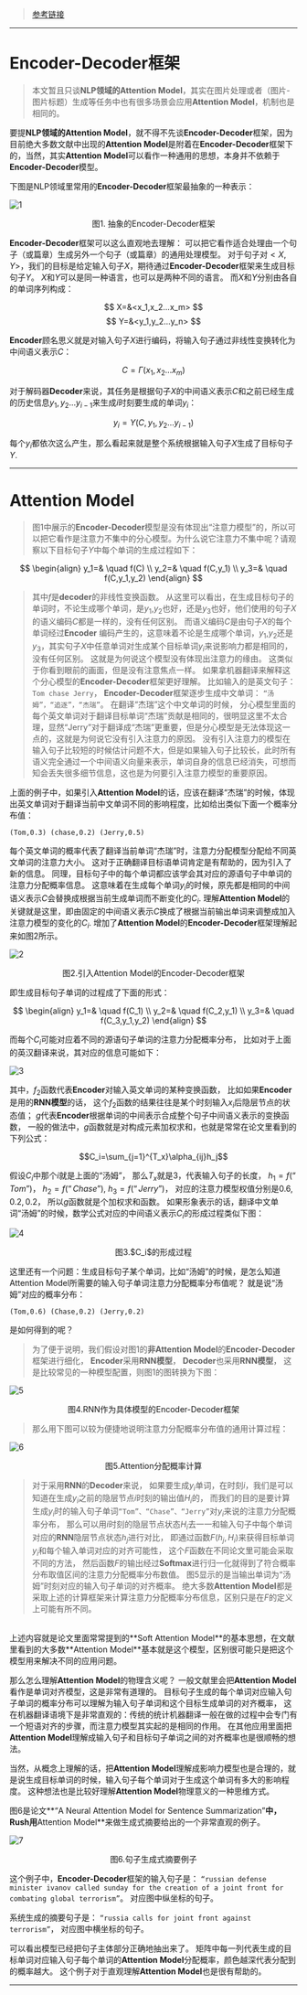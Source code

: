 > [参考链接](https://blog.csdn.net/malefactor/article/details/50550211)

----------
# Encoder-Decoder框架

> 本文暂且只谈**NLP领域的Attention Model**，其实在图片处理或者（图片-图片标题）生成等任务中也有很多场景会应用**Attention Model**，机制也是相同的。


要提**NLP领域的Attention Model**，就不得不先谈**Encoder-Decoder**框架，因为目前绝大多数文献中出现的**Attention Model**是附着在**Encoder-Decoder**框架下的，当然，其实**Attention Model**可以看作一种通用的思想，本身并不依赖于**Encoder-Decoder**模型。

下图是NLP领域里常用的**Encoder-Decoder**框架最抽象的一种表示：

![1](https://leanote.com/api/file/getImage?fileId=5b4de432ab6441529f00348d)
<p align="center">图1. 抽象的Encoder-Decoder框架</p>


**Encoder-Decoder**框架可以这么直观地去理解：
可以把它看作适合处理由一个句子（或篇章）生成另外一个句子（或篇章）的通用处理模型。
对于句子对$<X,Y>$，我们的目标是给定输入句子$X$，期待通过**Encoder-Decoder**框架来生成目标句子$Y$。
$X$和$Y$可以是同一种语言，也可以是两种不同的语言。
而$X$和$Y$分别由各自的单词序列构成：

$$
X=&<x_1,x_2...x_m>
$$
$$
Y=&<y_1,y_2...y_n>
$$

**Encoder**顾名思义就是对输入句子$X$进行编码，将输入句子通过非线性变换转化为中间语义表示$C$：

$$C=\Gamma(x_1,x_2...x_m)$$

对于解码器**Decoder**来说，其任务是根据句子$X$的中间语义表示$C$和之前已经生成的历史信息$y_1,y_2...y_{i-1}$来生成$i$时刻要生成的单词$y_i$：

$$y_i=\Upsilon(C,y_1,y_2...y_{i-1})$$

每个$y_i$都依次这么产生，那么看起来就是整个系统根据输入句子$X$生成了目标句子$Y$.

----------
# Attention Model

> 图$1$中展示的**Encoder-Decoder**模型是没有体现出“注意力模型”的，所以可以把它看作是注意力不集中的分心模型。为什么说它注意力不集中呢？请观察以下目标句子$Y$中每个单词的生成过程如下：

$$
\begin{align}
y_1=& \quad f(C) \\
y_2=& \quad f(C,y_1) \\
y_3=& \quad f(C,y_1,y_2)
\end{align}
$$

> 其中$f$是**decoder**的非线性变换函数。
从这里可以看出，在生成目标句子的单词时，不论生成哪个单词，是$y_1$,$y_2$也好，还是$y_3$也好，他们使用的句子$X$的语义编码$C$都是一样的，没有任何区别。
而语义编码$C$是由句子$X$的每个单词经过**Encoder** 编码产生的，这意味着不论是生成哪个单词，$y_1$,$y_2$还是$y_3$，其实句子$X$中任意单词对生成某个目标单词$y_i$来说影响力都是相同的，没有任何区别。
这就是为何说这个模型没有体现出注意力的缘由。
这类似于你看到眼前的画面，但是没有注意焦点一样。
如果拿机器翻译来解释这个分心模型的**Encoder-Decoder**框架更好理解。
比如输入的是英文句子：
`Tom chase Jerry`，
**Encoder-Decoder**框架逐步生成中文单词：
`“汤姆”，“追逐”，“杰瑞”`。
在翻译“杰瑞”这个中文单词的时候，
分心模型里面的每个英文单词对于翻译目标单词“杰瑞”贡献是相同的，很明显这里不太合理，显然“Jerry”对于翻译成“杰瑞”更重要，但是分心模型是无法体现这一点的，这就是为何说它没有引入注意力的原因。
没有引入注意力的模型在输入句子比较短的时候估计问题不大，但是如果输入句子比较长，此时所有语义完全通过一个中间语义向量来表示，单词自身的信息已经消失，可想而知会丢失很多细节信息，这也是为何要引入注意力模型的重要原因。

上面的例子中，如果引入**Attention Model**的话，应该在翻译“杰瑞”的时候，体现出英文单词对于翻译当前中文单词不同的影响程度，比如给出类似下面一个概率分布值：

    (Tom,0.3) (chase,0.2) (Jerry,0.5)
    
每个英文单词的概率代表了翻译当前单词“杰瑞”时，注意力分配模型分配给不同英文单词的注意力大小。
这对于正确翻译目标语单词肯定是有帮助的，因为引入了新的信息。
同理，目标句子中的每个单词都应该学会其对应的源语句子中单词的注意力分配概率信息。
这意味着在生成每个单词$y_i$的时候，原先都是相同的中间语义表示$C$会替换成根据当前生成单词而不断变化的$C_i$.
理解**Attention Model**的关键就是这里，即由固定的中间语义表示$C$换成了根据当前输出单词来调整成加入注意力模型的变化的$C_i$.
增加了**Attention Model**的**Encoder-Decoder**框架理解起来如图$2$所示。

![2](https://leanote.com/api/file/getImage?fileId=5b4de476ab6441529f003497)
<p align="center">图2.引入Attention Model的Encoder-Decoder框架</p>


即生成目标句子单词的过程成了下面的形式：

$$
\begin{align}
y_1=& \quad f(C_1) \\
y_2=& \quad f(C_2,y_1) \\
y_3=& \quad f(C_3,y_1,y_2)
\end{align}
$$

而每个$C_i$可能对应着不同的源语句子单词的注意力分配概率分布，
比如对于上面的英汉翻译来说，其对应的信息可能如下：

![3](https://leanote.com/api/file/getImage?fileId=5b4de51bab6441529f0034aa)

其中，$f_2$函数代表**Encoder**对输入英文单词的某种变换函数，
比如如果**Encoder**是用的**RNN模型**的话，
这个$f_2$函数的结果往往是某个时刻输入$x_i$后隐层节点的状态值；
$g$代表**Encoder**根据单词的中间表示合成整个句子中间语义表示的变换函数，
一般的做法中，$g$函数就是对构成元素加权求和，也就是常常在论文里看到的下列公式：

$$C_i=\sum_{j=1}^{T_x}\alpha_{ij}h_j$$

假设$C_i$中那个$i$就是上面的“汤姆”，
那么$T_x$就是3，代表输入句子的长度，
$h_1=f(“Tom”)$，
$h_2=f(“Chase”)$,
$h_3=f(“Jerry”)$，
对应的注意力模型权值分别是$0.6,0.2,0.2$，
所以$g$函数就是个加权求和函数。
如果形象表示的话，翻译中文单词“汤姆”的时候，数学公式对应的中间语义表示$C_i$的形成过程类似下图：

![4](https://leanote.com/api/file/getImage?fileId=5b4de662ab6441548c002d01)
<p align="center">图3.$C_i$的形成过程</p>


这里还有一个问题：生成目标句子某个单词，比如“汤姆”的时候，是怎么知道Attention Model所需要的输入句子单词注意力分配概率分布值呢？
就是说“汤姆”对应的概率分布：

    (Tom,0.6) (Chase,0.2) (Jerry,0.2)
    
是如何得到的呢？

> 为了便于说明，我们假设对图$1$的**非Attention Model**的**Encoder-Decoder**框架进行细化，
**Encoder**采用**RNN模型**，
**Decoder**也采用**RNN模型**，
这是比较常见的一种模型配置，则图$1$的图转换为下图：

![5](https://leanote.com/api/file/getImage?fileId=5b4de72aab6441529f0034de)
<p align="center">图4.RNN作为具体模型的Encoder-Decoder框架</p>


> 那么用下图可以较为便捷地说明注意力分配概率分布值的通用计算过程：

![6](https://leanote.com/api/file/getImage?fileId=5b4de773ab6441548c002d38)
<p align="center">图5.Attention分配概率计算</p>


> 对于采用**RNN**的**Decoder**来说，
如果要生成$y_i$单词，在时刻$i$，我们是可以知道在生成$y_i$之前的隐层节点$i$时刻的输出值$H_i$的，
而我们的目的是要计算生成$y_i$时的输入句子单词`“Tom”、“Chase”、“Jerry”`对$y_i$来说的注意力分配概率分布，
那么可以用$i$时刻的隐层节点状态$H_i$去一一和输入句子中每个单词对应的**RNN**隐层节点状态$h_j$进行对比，
即通过函数$F(h_j,H_i)$来获得目标单词$y_i$和每个输入单词对应的对齐可能性，
这个$F$函数在不同论文里可能会采取不同的方法，
然后函数$F$的输出经过**Softmax**进行归一化就得到了符合概率分布取值区间的注意力分配概率分布数值。
图$5$显示的是当输出单词为“汤姆”时刻对应的输入句子单词的对齐概率。
绝大多数**Attention Model**都是采取上述的计算框架来计算注意力分配概率分布信息，区别只是在$F$的定义上可能有所不同。
<br>
上述内容就是论文里面常常提到的**Soft Attention Model**的基本思想，在文献里看到的大多数**Attention Model**基本就是这个模型，区别很可能只是把这个模型用来解决不同的应用问题。

那么怎么理解**Attention Model**的物理含义呢？
一般文献里会把**Attention Model**看作是单词对齐模型，这是非常有道理的。
目标句子生成的每个单词对应输入句子单词的概率分布可以理解为输入句子单词和这个目标生成单词的对齐概率，
这在机器翻译语境下是非常直观的：传统的统计机器翻译一般在做的过程中会专门有一个短语对齐的步骤，而注意力模型其实起的是相同的作用。
在其他应用里面把**Attention Model**理解成输入句子和目标句子单词之间的对齐概率也是很顺畅的想法。

当然，从概念上理解的话，把**Attention Model**理解成影响力模型也是合理的，就是说生成目标单词的时候，输入句子每个单词对于生成这个单词有多大的影响程度。
这种想法也是比较好理解**Attention Model**物理意义的一种思维方式。

图$6$是论文**“A Neural Attention Model for Sentence Summarization”**中，**Rush**用**Attention Model**来做生成式摘要给出的一个非常直观的例子。

![7](https://leanote.com/api/file/getImage?fileId=5b4dea81ab6441548c002d92)
<p align="center">图6.句子生成式摘要例子</p>


这个例子中，**Encoder-Decoder**框架的输入句子是：
`“russian defense minister ivanov called sunday for the creation of a joint front for combating global terrorism”`。
对应图中纵坐标的句子。

系统生成的摘要句子是：
`“russia calls for joint front against terrorism”`，
对应图中横坐标的句子。

可以看出模型已经把句子主体部分正确地抽出来了。
矩阵中每一列代表生成的目标单词对应输入句子每个单词的**Attention Model**分配概率，颜色越深代表分配到的概率越大。
这个例子对于直观理解**Attention Model**也是很有帮助的。        

----------


